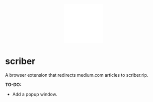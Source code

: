 <p align="center">
  <img src=https://raw.githubusercontent.com/dimeritium-foil/scriber/master/src/images/512.png style="width:25%;"/>
</p>

<!---
<p align="center">
  <a href="https://addons.mozilla.org/en-US/firefox/addon/scriber/"><img src="https://user-images.githubusercontent.com/585534/107280546-7b9b2a00-6a26-11eb-8f9f-f95932f4bfec.png" alt="Get Scriber for Firefox" style="width:15%;"></a> 
</p>
-->

# scriber
A browser extension that redirects medium.com articles to scriber.rip.

**TO-DO:**
* Add a popup window.
